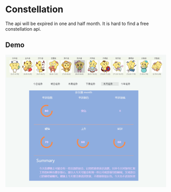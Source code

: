 # Constellation

The api will be expired in one and half month. It is hard to find a free constellation api.

## Demo

![image info](images/demo.png)
